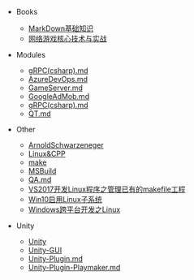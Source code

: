 - Books
  - [MarkDown基础知识](/md/Books/MarkDown基础知识.md)
  - [网络游戏核心技术与实战](/md/Books/网络游戏核心技术与实战.md)

- Modules
  - [gRPC(csharp).md](/md/Modules/gRPC(csharp).md)
  - [AzureDevOps.md](/md/Modules/AzureDevOps.md)
  - [GameServer.md](/md/Modules/GameServer.md)
  - [GoogleAdMob.md](/md/Modules/GoogleAdMob.md)
  - [gRPC(csharp).md](/md/Modules/gRPC(csharp).md)
  - [QT.md](/md/Modules/QT.md)

- Other
  - [ArnoldSchwarzeneger](/md/Other/ArnoldSchwarzeneger.md)
  - [Linux&CPP](/md/Other/Linux&CPP.md)
  - [make](/md/Other/make.md)
  - [MSBuild](/md/Other/MSBuild.md)
  - [QA.md](/md/QA/QA.md)
  - [VS2017开发Linux程序之管理已有的makefile工程](/md/Other/VS2017开发Linux程序之管理已有的makefile工程.md)
  - [Win10启用Linux子系统](/md/Other/Win10启用Linux子系统.md)
  - [Windows跨平台开发之Linux](/md/Other/Windows跨平台开发之Linux.md)

- Unity
  - [Unity](/md/Unity/Unity-Base.md)
  - [Unity-GUI](/md/Unity/Unity-GUI.md)
  - [Unity-Plugin.md](/md/Unity/Unity-Plugin.md)
  - [Unity-Plugin-Playmaker.md](/md/Unity/Unity-Plugin-Playmaker.md)
